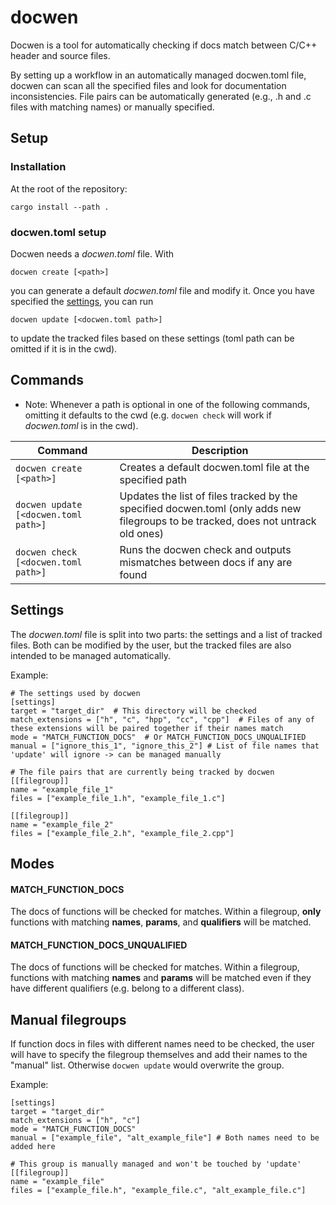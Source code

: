 # docwen
Docwen is a tool for automatically checking if docs match between C/C++ header and source files.

By setting up a workflow in an automatically managed docwen.toml file, docwen can scan all the specified files and look for documentation inconsistencies.
File pairs can be automatically generated (e.g., .h and .c files with matching names) or manually specified.

## Setup
### Installation
At the root of the repository:
```
cargo install --path .
```

### docwen.toml setup
Docwen needs a *docwen.toml* file. With
```
docwen create [<path>]
```
you can generate a default *docwen.toml* file and modify it. Once you have specified the [settings](#settings), you can run
```
docwen update [<docwen.toml path>]
```
to update the tracked files based on these settings (toml path can be omitted if it is in the cwd).

## Commands
- Note: Whenever a path is optional in one of the following commands, omitting it defaults to the cwd 
  (e.g. ```docwen check``` will work if *docwen.toml* is in the cwd).
  
| Command | Description
|---------|-------------
| ```docwen create [<path>]``` | Creates a default docwen.toml file at the specified path
| ```docwen update [<docwen.toml path>]``` | Updates the list of files tracked by the specified docwen.toml (only adds new filegroups to be tracked, does not untrack old ones)
| ```docwen check [<docwen.toml path>]``` | Runs the docwen check and outputs mismatches between docs if any are found

## Settings
The *docwen.toml* file is split into two parts: the settings and a list of tracked files.
Both can be modified by the user, but the tracked files are also intended to be managed automatically.

Example:
```
# The settings used by docwen
[settings]
target = "target_dir"  # This directory will be checked
match_extensions = ["h", "c", "hpp", "cc", "cpp"]  # Files of any of these extensions will be paired together if their names match
mode = "MATCH_FUNCTION_DOCS"  # Or MATCH_FUNCTION_DOCS_UNQUALIFIED
manual = ["ignore_this_1", "ignore_this_2"] # List of file names that 'update' will ignore -> can be managed manually

# The file pairs that are currently being tracked by docwen
[[filegroup]]
name = "example_file_1"
files = ["example_file_1.h", "example_file_1.c"]

[[filegroup]]
name = "example_file_2"
files = ["example_file_2.h", "example_file_2.cpp"]
```

## Modes
#### MATCH_FUNCTION_DOCS
The docs of functions will be checked for matches. Within a filegroup, **only** functions with matching **names**, **params**, and **qualifiers** will be matched.

#### MATCH_FUNCTION_DOCS_UNQUALIFIED
The docs of functions will be checked for matches. Within a filegroup, functions with matching **names** and **params** will be matched even if they have different qualifiers (e.g. belong to a different class).

## Manual filegroups
If function docs in files with different names need to be checked, the user will have to specify the filegroup 
themselves and add their names to the "manual" list. Otherwise ```docwen update``` would overwrite the group.

Example:
```
[settings]
target = "target_dir"
match_extensions = ["h", "c"]
mode = "MATCH_FUNCTION_DOCS"
manual = ["example_file", "alt_example_file"] # Both names need to be added here

# This group is manually managed and won't be touched by 'update'
[[filegroup]]
name = "example_file"
files = ["example_file.h", "example_file.c", "alt_example_file.c"]
```
